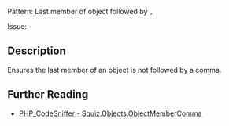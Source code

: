 Pattern: Last member of object followed by `,`

Issue: -

## Description

Ensures the last member of an object is not followed by a comma.

## Further Reading

* [PHP_CodeSniffer - Squiz.Objects.ObjectMemberComma](https://github.com/PHPCSStandards/PHP_CodeSniffer/blob/master/src/Standards/Squiz/Sniffs/Objects/ObjectMemberCommaSniff.php)